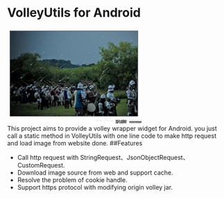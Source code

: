 # VolleyUtils for Android
![Screenshot](https://raw.githubusercontent.com/GankLun/VolleyUtils/master/volley.jpg)  
This project aims to provide a volley wrapper widget for Android. you just call a static method in VolleyUtils with one line code to make  http request and load image from website done.
##Features  
* Call http request with StringRequest、JsonObjectRequest、CustomRequest.  
* Download image source from web and support cache.  
* Resolve the problem of cookie handle.  
* Support https protocol with modifying origin volley jar.
 
